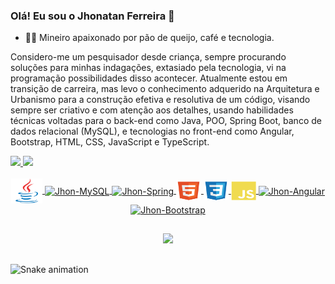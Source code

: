 ### Olá! Eu sou o Jhonatan Ferreira 👋

- 🌻🔺 Mineiro apaixonado por pão de queijo, café e tecnologia.


Considero-me um pesquisador desde criança, sempre procurando soluções para minhas indagações, extasiado pela tecnologia, vi na programação possibilidades disso acontecer. Atualmente estou em transição de carreira, mas levo o conhecimento adquerido na Arquitetura e Urbanismo para a construção efetiva e resolutiva de um código, visando sempre ser criativo e com atenção aos detalhes, usando habilidades técnicas voltadas para o back-end como Java, POO, Spring Boot, banco de dados relacional (MySQL), e tecnologias no front-end como Angular, Bootstrap, HTML, CSS, JavaScript e TypeScript.

<div align="left"><a href="https://github.com/jhonatanferreira94"><img width="51%" src="https://github-readme-stats.vercel.app/api?username=jhonatanferreira94&show_icons=true&theme=ayu-mirage&include_all_commits=true&count_private=true"/>
<img width="43%" src="https://github-readme-stats.vercel.app/api/top-langs/?username=jhonatanferreira94&layout=compact&langs_count=7&theme=ayu-mirage"/>
   
</div>
  
  <div align="center": inline_block"><br>
  <img align="center" alt= "Jhon-Java" height="40" width="50" src="https://github.com/devicons/devicon/blob/master/icons/java/java-original.svg">
  <img align="center" alt="Jhon-MySQL" height="35" width="45" src="https://cdn.jsdelivr.net/gh/devicons/devicon/icons/mysql/mysql-original.svg" />
  <img align="center"alt="Jhon-Spring" height="35" width="35" src="https://cdn.jsdelivr.net/gh/devicons/devicon/icons/spring/spring-original.svg" />
  <img align="center" alt="Jhon-HTML" height="30" width="40" src="https://raw.githubusercontent.com/devicons/devicon/master/icons/html5/html5-original.svg">
  <img align="center" alt="Jhon-CSS" height="30" width="40" src="https://raw.githubusercontent.com/devicons/devicon/master/icons/css3/css3-original.svg">
  <img align="center" alt="Jhon-Js" height="30" width="40" src="https://raw.githubusercontent.com/devicons/devicon/master/icons/javascript/javascript-plain.svg">
  <img align="center" alt="Jhon-Angular" height="35" width="40" src="https://cdn.jsdelivr.net/gh/devicons/devicon/icons/angularjs/angularjs-plain.svg" /> 
  <img align="center" alt="Jhon-Bootstrap" height="35" width="40" src="https://cdn.jsdelivr.net/gh/devicons/devicon/icons/bootstrap/bootstrap-original.svg" />
 </div>
  

  
  
  ##
  ###
 
<div align="center">   
<a href="https://www.linkedin.com/in/jhonatan-ferreira-61191b33/" target="_blank"><img src="https://img.shields.io/badge/-LinkedIn-%230077B5?style=for-the-badge&logo=linkedin&logoColor=white" target="_blank"></a> 
      

##
####
    
</div>

![Snake animation](https://github.com/jhonatanferreira94/jhonatanferreira94/blob/output/github-contribution-grid-snake.svg)

